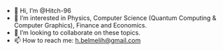 - 👋 Hi, I’m @Hitch-96
- 👀 I’m interested in Physics, Computer Science (Quantum Computing & Computer Graphics), Finance and Economics.
- 💞️ I’m looking to collaborate on these topics.
- 📫 How to reach me: h.belmelih@gmail.com

